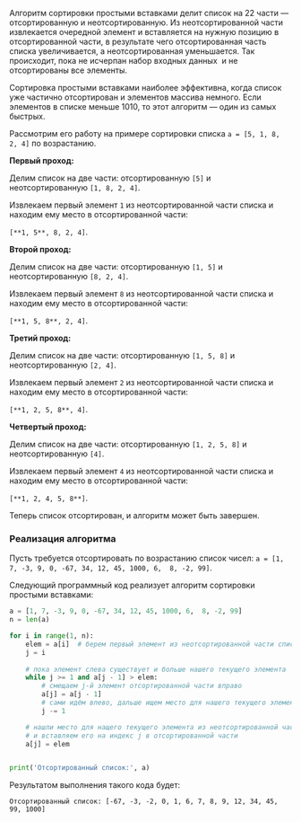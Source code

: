 Алгоритм сортировки простыми вставками делит список на 22 части — отсортированную и неотсортированную. Из неотсортированной части извлекается очередной элемент и вставляется на нужную позицию в отсортированной части, в результате чего отсортированная часть списка увеличивается, а неотсортированная уменьшается. Так происходит, пока не исчерпан набор входных данных  и не отсортированы все элементы.

Сортировка простыми вставками наиболее эффективна, когда список уже частично отсортирован и элементов массива немного. Если элементов в списке меньше 1010, то этот алгоритм — один из самых быстрых.

Рассмотрим его работу на примере сортировки списка `a = [5, 1, 8, 2, 4]` по возрастанию.

**Первый проход:**

Делим список на две части: отсортированную `[5]` и неотсортированную `[1, 8, 2, 4]`.

Извлекаем первый элемент `1` из неотсортированной части списка и находим ему место в отсортированной части:

`[**1, 5**, 8, 2, 4]`.

**Второй проход:**

Делим список на две части: отсортированную `[1, 5]` и неотсортированную `[8, 2, 4]`.

Извлекаем первый элемент `8` из неотсортированной части списка и находим ему место в отсортированной части:

`[**1, 5, 8**, 2, 4]`.

**Третий проход:**

Делим список на две части: отсортированную `[1, 5, 8]` и неотсортированную `[2, 4]`.

Извлекаем первый элемент `2` из неотсортированной части списка и находим ему место в отсортированной части:

`[**1, 2, 5, 8**, 4]`.

**Четвертый проход:**

Делим список на две части: отсортированную `[1, 2, 5, 8]` и неотсортированную `[4]`.

Извлекаем первый элемент `4` из неотсортированной части списка и находим ему место в отсортированной части:

`[**1, 2, 4, 5, 8**]`.

Теперь список отсортирован, и алгоритм может быть завершен.
### Реализация алгоритма

Пусть требуется отсортировать по возрастанию список чисел: `a = [1, 7, -3, 9, 0, -67, 34, 12, 45, 1000, 6,  8, -2, 99]`.

Следующий программный код реализует алгоритм сортировки простыми вставками:

```python
a = [1, 7, -3, 9, 0, -67, 34, 12, 45, 1000, 6,  8, -2, 99]
n = len(a)

for i in range(1, n): 
    elem = a[i]  # берем первый элемент из неотсортированной части списка
    j = i
    
    # пока элемент слева существует и больше нашего текущего элемента
    while j >= 1 and a[j - 1] > elem:
        # смещаем j-й элемент отсортированной части вправо
        a[j] = a[j - 1]
        # сами идём влево, дальше ищем место для нашего текущего элемента
        j -= 1

    # нашли место для нащего текущего элемента из неотсортированной части
    # и вставляем его на индекс j в отсортированной части
    a[j] = elem


print('Отсортированный список:', a)
```

Результатом выполнения такого кода будет:

```no-highlight
Отсортированный список: [-67, -3, -2, 0, 1, 6, 7, 8, 9, 12, 34, 45, 99, 1000]
```
